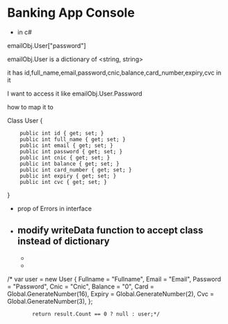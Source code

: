 # Banking App Console

 - in c#

emailObj.User["password"]

emailObj.User is a dictionary of <string, string>

it has id,full_name,email,password,cnic,balance,card_number,expiry,cvc in it

I want to access it like emailObj.User.Password

how to map it to


Class User {
	
		public int id { get; set; }
		public int full_name { get; set; }
		public int email { get; set; }
		public int password { get; set; }
		public int cnic { get; set; }
		public int balance { get; set; }
		public int card_number { get; set; }
		public int expiry { get; set; }
		public int cvc { get; set; }

}

 - prop of Errors in interface

 - modify writeData function to accept class instead of dictionary
	- 
	- 
	- 


/* var user = new User
            {
                Fullname = "Fullname",
                Email = "Email",
                Password = "Password",
                Cnic = "Cnic",
                Balance = "0",
                Card = Global.GenerateNumber(16),
                Expiry = Global.GenerateNumber(2),
                Cvc = Global.GenerateNumber(3),
            };

            return result.Count == 0 ? null : user;*/